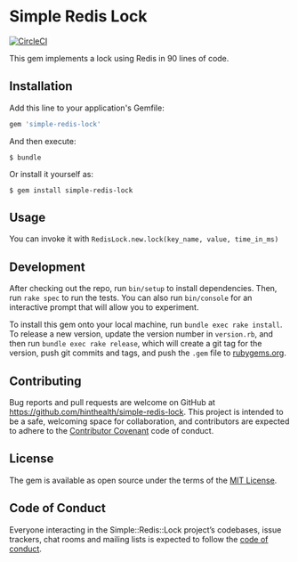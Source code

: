 # Simple Redis Lock

[![CircleCI](https://circleci.com/gh/hinthealth/simple-redis-lock/tree/master.svg?style=svg&circle-token=572e9e02e6a60342db0e62647bcc0ced8295435f)](https://circleci.com/gh/hinthealth/simple-redis-lock/tree/master)

This gem implements a lock using Redis in 90 lines of code.

## Installation

Add this line to your application's Gemfile:

```ruby
gem 'simple-redis-lock'
```

And then execute:

    $ bundle

Or install it yourself as:

    $ gem install simple-redis-lock

## Usage

You can invoke it with `RedisLock.new.lock(key_name, value, time_in_ms)`

## Development

After checking out the repo, run `bin/setup` to install dependencies. Then, run `rake spec` to run the tests. You can also run `bin/console` for an interactive prompt that will allow you to experiment.

To install this gem onto your local machine, run `bundle exec rake install`. To release a new version, update the version number in `version.rb`, and then run `bundle exec rake release`, which will create a git tag for the version, push git commits and tags, and push the `.gem` file to [rubygems.org](https://rubygems.org).

## Contributing

Bug reports and pull requests are welcome on GitHub at https://github.com/hinthealth/simple-redis-lock. This project is intended to be a safe, welcoming space for collaboration, and contributors are expected to adhere to the [Contributor Covenant](http://contributor-covenant.org) code of conduct.

## License

The gem is available as open source under the terms of the [MIT License](https://opensource.org/licenses/MIT).

## Code of Conduct

Everyone interacting in the Simple::Redis::Lock project’s codebases, issue trackers, chat rooms and mailing lists is expected to follow the [code of conduct](https://github.com/hinthealth/simple-redis-lock/blob/master/CODE_OF_CONDUCT.md).
